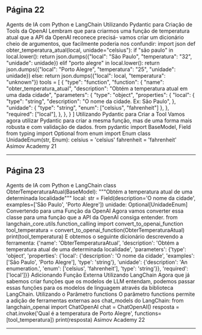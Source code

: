 ## Página 22

Agents de IA com Python e LangChain
Utilizando Pydantic para Criação de Tools da OpenAI
Lembram que para criarmos uma função de temperatura atual que a API da OpenAI reconece precisá-
vamos criar um dicionário cheio de argumentos, que facilmente poderia nos confundir:
import json
def obter_temperatura_atual(local, unidade="celsius"):
if "são paulo" in local.lower():
return json.dumps({"local": "São Paulo", "temperatura": "32", "unidade": unidade})
elif "porto alegre" in local.lower():
return json.dumps({"local": "Porto Alegre", "temperatura": "25", "unidade": unidade})
else:
return json.dumps({"local": local, "temperatura": "unknown"})
tools = [
{
"type": "function",
"function": {
"name": "obter_temperatura_atual",
"description": "Obtém a temperatura atual em uma dada cidade",
"parameters": {
"type": "object",
"properties": {
"local": {
"type": "string",
"description": "O nome da cidade. Ex: São Paulo",
},
"unidade": {
"type": "string",
"enum": ["celsius", "fahrenheit"]
},
},
"required": ["local"],
},
},
}
]
Utilizando Pydantic para Criar a Tool
Vamos agora utilizar Pydantic para criar a mesma função, mas de uma forma mais robusta e com
validação de dados.
from pydantic import BaseModel, Field
from typing import Optional
from enum import Enum
class UnidadeEnum(str, Enum):
celsius = 'celsius'
fahrenheit = 'fahrenheit'
Asimov Academy
21


---
## Página 23

Agents de IA com Python e LangChain
class ObterTemperaturaAtual(BaseModel):
"""Obtém a temperatura atual de uma determinada localidade"""
local: str = Field(description='O nome da cidade', examples=['São Paulo', 'Porto Alegre'])
unidade: Optional[UnidadeEnum]
Convertendo para uma Função da OpenAI
Agora vamos converter essa classe para uma função que a API da OpenAI consiga entender.
from langchain_core.utils.function_calling import convert_to_openai_function
tool_temperatura = convert_to_openai_function(ObterTemperaturaAtual)
print(tool_temperatura)
E obtemos o seguinte dicionário descrevendo a ferramenta:
{'name': 'ObterTemperaturaAtual',
'description': 'Obtém a temperatura atual de uma determinada localidade',
'parameters': {'type': 'object',
'properties': {'local': {'description': 'O nome da cidade',
'examples': ['São Paulo', 'Porto Alegre'],
'type': 'string'},
'unidade': {'description': 'An enumeration.',
'enum': ['celsius', 'fahrenheit'],
'type': 'string'}},
'required': ['local']}}
Adicionando Função Externa Utilizando LangChain
Agora que já sabemos criar funções que os modelos de LLM entendam, podemos passar essas funções
para os modelos de linguagem através da biblioteca LangChain.
Utilizando o Parâmetro functions
O parâmetro functions permite a adição de ferramentas externas aos chat_models do LangChain:
from langchain_openai import ChatOpenAI
chat = ChatOpenAI()
resposta = chat.invoke('Qual é a temperatura de Porto Alegre', functions=[tool_temperatura])
print(resposta)
Asimov Academy
22


---